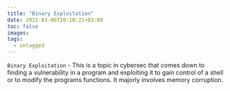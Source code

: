 ```yaml
---
title: "Binary Exploitation"
date: 2022-03-06T20:10:21+03:00
toc: false
images:
tags:
  - untagged
---
```


`Binary Exploitation` - This is a topic in  cybersec that comes down to 
finding a vulnerability in a program and exploiting it to gain control of 
a shell or to modify the programs functions. It majorly involves memory 
corruption.


